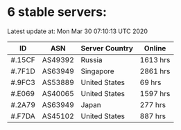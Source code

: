 # 6 stable servers:

Latest update at: Mon Mar 30 07:10:13 UTC 2020

| ID | ASN | Server Country | Online |
| -- | --- | -------------- | ------ |
| #.15CF | AS49392 | Russia | 1613 hrs |
| #.7F1D | AS63949 | Singapore | 2861 hrs |
| #.9FC3 | AS53889 | United States | 69 hrs |
| #.E069 | AS40065 | United States | 1597 hrs |
| #.2A79 | AS63949 | Japan | 277 hrs |
| #.F7DA | AS45102 | United States | 887 hrs |

